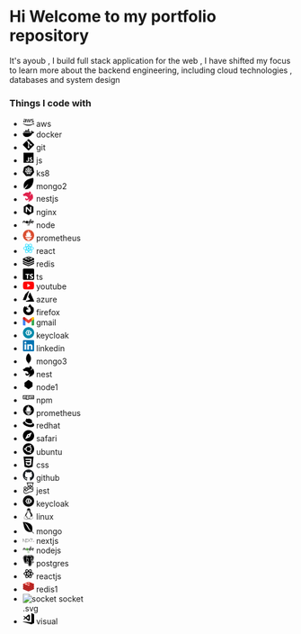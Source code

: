 <h1>Hi Welcome to my portfolio repository </h1>

<p>It's ayoub , I build full stack application for the web ,  I have shifted my focus to learn more about the backend engineering, including cloud technologies , databases and system design</p>

<h3>Things I code with</h3>

<ul style="'display':'flex'">
<li><img width="20" alt="aws" src="/icon/aws.svg" /> aws </li>
<li><img width="20" alt="docker" src="/icon/docker.svg" /> docker </li>
<li><img width="20" alt="git" src="/icon/git.svg" /> git </li>
<li><img width="20" alt="js" src="/icon/js.svg" /> js </li>
<li><img width="20" alt="ks8" src="/icon/ks8.svg" /> ks8 </li>
<li><img width="20" alt="mongo2" src="/icon/mongo2.svg" /> mongo2 </li>
<li><img width="20" alt="nestjs" src="/icon/nestjs.svg" /> nestjs </li>
<li><img width="20" alt="nginx" src="/icon/nginx.svg" /> nginx </li>
<li><img width="20" alt="node" src="/icon/node.svg" /> node </li>
<li><img width="20" alt="prometheus" src="/icon/prometheus-color.svg" /> prometheus </li>
<li><img width="20" alt="react" src="/icon/react.svg" /> react </li>
<li><img width="20" alt="redis" src="/icon/redis.svg" /> redis </li>
<li><img width="20" alt="ts" src="/icon/ts.svg" /> ts </li>
<li><img width="20" alt="youtube" src="/icon/youtube.png" /> youtube </li>
<li><img width="20" alt="azure" src="/icon/azure.svg" /> azure </li>
<li><img width="20" alt="firefox" src="/icon/firefox.svg" /> firefox </li>
<li><img width="20" alt="gmail" src="/icon/gmail.png" /> gmail </li>
<li><img width="20" alt="keycloak" src="/icon/keycloak-color.svg" /> keycloak </li>
<li><img width="20" alt="linkedin" src="/icon/linkedin.png" /> linkedin </li>  
<li><img width="20" alt="mongo3" src="/icon/mongo3.svg" /> mongo3 </li>
<li><img width="20" alt="nest" src="/icon/nest.svg" /> nest </li>
<li><img width="20" alt="node1" src="/icon/node1.svg" /> node1 </li>
<li><img width="20" alt="npm" src="/icon/npm.svg" /> npm </li>
<li><img width="20" alt="prometheus" src="/icon/prometheus.svg" /> prometheus </li>
<li><img width="20" alt="redhat" src="/icon/redhat.svg" /> redhat </li>
<li><img width="20" alt="safari" src="/icon/safari.svg" /> safari </li>
<li><img width="20" alt="ubuntu" src="/icon/ubuntu.svg" /> ubuntu </li>
<li><img width="20" alt="css" src="/icon/css.svg" /> css </li>
<li><img width="20" alt="github" src="/icon/github.png" /> github </li>  
<li><img width="20" alt="jest" src="/icon/jest.svg" /> jest </li>
<li><img width="20" alt="keycloak" src="/icon/keycloak.svg" /> keycloak </li>
<li><img width="20" alt="linux" src="/icon/linux.svg" /> linux </li>
<li><img width="20" alt="mongo" src="/icon/mongo.svg" /> mongo </li>
<li><img width="20" alt="nextjs" src="/icon/nextjs.svg" /> nextjs </li>
<li><img width="20" alt="nodejs" src="/icon/nodejs.svg" /> nodejs </li>
<li><img width="20" alt="postgres" src="/icon/postgres.svg" /> postgres </li>
<li><img width="20" alt="reactjs" src="/icon/reactjs.svg" /> reactjs </li>
<li><img width="20" alt="redis1" src="/icon/redis1.svg" /> redis1 </li>
<li><img width="20" alt="socket" src="/icon/socket-io" /> socket </li>.svg
<li><img width="20" alt="visual" src="/icon/visual.svg" /> visual </li>

</ul>
